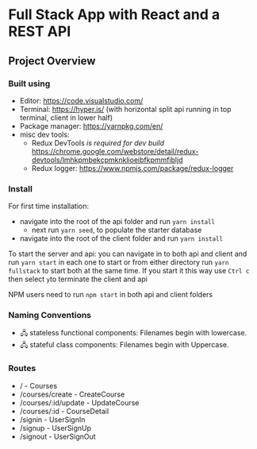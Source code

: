 # Full Stack App with React and a REST API

## Project Overview

### Built using

- Editor: https://code.visualstudio.com/
- Terminal: https://hyper.is/ (with horizontal split api running in top terminal, client in lower half)
- Package manager: https://yarnpkg.com/en/
- misc dev tools:
  - Redux DevTools *is required for dev build* https://chrome.google.com/webstore/detail/redux-devtools/lmhkpmbekcpmknklioeibfkpmmfibljd
  - Redux logger: https://www.npmjs.com/package/redux-logger

### Install

For first time installation:

- navigate into the root of the api folder and run `yarn install`
  - next run `yarn seed`, to populate the starter database
- navigate into the root of the client folder and run `yarn install`

To start the server and api:
you can navigate in to both api and client and run `yarn start` in each one to start or from either directory run `yarn fullstack` to start both at the same time. If you start it this way use `Ctrl c` then select `y`to terminate the client and api

NPM users need to run `npm start` in both api and client folders 

### Naming Conventions

- 🖧 stateless functional components: Filenames begin with lowercase.
- 🖧 stateful class components: Filenames begin with Uppercase.

### Routes

- / - Courses
- /courses/create - CreateCourse
- /courses/:id/update - UpdateCourse
- /courses/:id - CourseDetail
- /signin - UserSignIn
- /signup - UserSignUp
- /signout - UserSignOut
